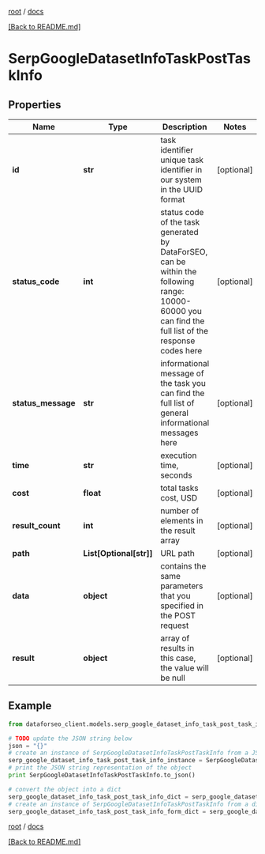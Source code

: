 [root](./../ "root") / [docs](./ "docs")

[[Back to README.md]](./../README.md "[Back to README.md]")

# SerpGoogleDatasetInfoTaskPostTaskInfo

## Properties

Name | Type | Description | Notes
------------ | ------------- | ------------- | -------------
**id** | **str** | task identifier unique task identifier in our system in the UUID format | [optional]
**status_code** | **int** | status code of the task generated by DataForSEO, can be within the following range: 10000-60000 you can find the full list of the response codes here | [optional]
**status_message** | **str** | informational message of the task you can find the full list of general informational messages here | [optional]
**time** | **str** | execution time, seconds | [optional]
**cost** | **float** | total tasks cost, USD | [optional]
**result_count** | **int** | number of elements in the result array | [optional]
**path** | **List[Optional[str]]** | URL path | [optional]
**data** | **object** | contains the same parameters that you specified in the POST request | [optional]
**result** | **object** | array of results in this case, the value will be null | [optional]

## Example

```python
from dataforseo_client.models.serp_google_dataset_info_task_post_task_info import SerpGoogleDatasetInfoTaskPostTaskInfo

# TODO update the JSON string below
json = "{}"
# create an instance of SerpGoogleDatasetInfoTaskPostTaskInfo from a JSON string
serp_google_dataset_info_task_post_task_info_instance = SerpGoogleDatasetInfoTaskPostTaskInfo.from_json(json)
# print the JSON string representation of the object
print SerpGoogleDatasetInfoTaskPostTaskInfo.to_json()

# convert the object into a dict
serp_google_dataset_info_task_post_task_info_dict = serp_google_dataset_info_task_post_task_info_instance.to_dict()
# create an instance of SerpGoogleDatasetInfoTaskPostTaskInfo from a dict
serp_google_dataset_info_task_post_task_info_form_dict = serp_google_dataset_info_task_post_task_info.from_dict(serp_google_dataset_info_task_post_task_info_dict)
```

  

[root](./../ "root") / [docs](./ "docs")

[[Back to README.md]](./../README.md "[Back to README.md]")